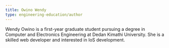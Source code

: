 ```yaml
---
title: Owino Wendy
type: engineering-education/author
---
```

Wendy Owino  is a first-year graduate student pursuing a degree in Computer and Electronics Engineering at Dedan Kimathi University. She is a skilled web developer and interested in IoS development.
